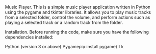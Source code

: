 Music Player.
This is a simple music player application written in Python using the pygame and tkinter libraries. It allows you to play music tracks from a selected folder, control the volume, and perform actions such as playing a selected track or a random track from the folder.

Installation.
Before running the code, make sure you have the following dependencies installed:

Python (version 3 or above)
Pygamepip install pygame)
Tk
